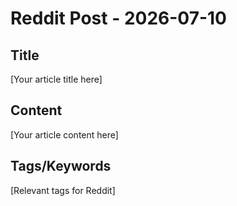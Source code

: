 # Reddit Post - 2026-07-10

## Title
[Your article title here]

## Content
[Your article content here]

## Tags/Keywords
[Relevant tags for Reddit]
